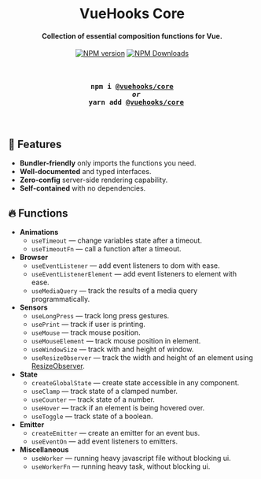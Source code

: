 <h1 align="center">
  VueHooks Core
</h1>
<h4 align="center">Collection of essential composition functions for Vue.</h4>

<p align="center">
<a href="https://www.npmjs.com/package/@vuehooks/core" target="__blank">
<img src="https://img.shields.io/npm/v/@vuehooks/core?color=1abc9c" alt="NPM version" /></a>
<a href="https://www.npmjs.com/package/@vuehooks/core" target="__blank"><img alt="NPM Downloads" src="https://img.shields.io/npm/dm/@vuehooks/core?color=34495e"/></a>
</p>

<br>

<h4 align="center">
  <pre>npm i <a href="https://www.npmjs.com/package/@vuehooks/core">@vuehooks/core</a>
  <i>or</i>
  yarn add <a href="https://www.npmjs.com/package/@vuehooks/core">@vuehooks/core</a></pre>
</h2>

<br>

## :rocket: Features

- **Bundler-friendly** only imports the functions you need.
- **Well-documented** and typed interfaces.
- **Zero-config** server-side rendering capability.
- **Self-contained** with no dependencies.

## :fire: Functions

- **Animations**
  - `useTimeout` — change variables state after a timeout.
  - `useTimeoutFn` — call a function after a timeout.
- **Browser**
  - `useEventListener` — add event listeners to dom with ease.
  - `useEventListenerElement` — add event listeners to element with ease.
  - `useMediaQuery` — track the results of a media query programmatically.
- **Sensors**
  - `useLongPress` — track long press gestures.
  - `usePrint` — track if user is printing.
  - `useMouse` — track mouse position.
  - `useMouseElement` — track mouse position in element.
  - `useWindowSize` — track with and height of window.
  - `useResizeObserver` — track the width and height of an element using
    [ResizeObserver](https://developer.mozilla.org/en-US/docs/Web/API/ResizeObserver).
- **State**
  - `createGlobalState` — create state accessible in any component.
  - `useClamp` — track state of a clamped number.
  - `useCounter` — track state of a number.
  - `useHover` — track if an element is being hovered over.
  - `useToggle` — track state of a boolean.
- **Emitter**
  - `createEmitter` — create an emitter for an event bus.
  - `useEventOn` — add event listeners to emitters.
- **Miscellaneous**
  - `useWorker` — running heavy javascript file without blocking ui.
  - `useWorkerFn` — running heavy task, without blocking ui.
